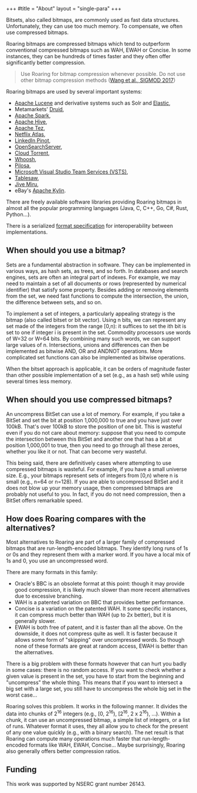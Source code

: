 +++
#title = "About"
layout = "single-para"
+++

Bitsets, also called bitmaps, are commonly used as fast data structures. Unfortunately, they can use too much memory. To compensate, we often use compressed bitmaps.

Roaring bitmaps are compressed bitmaps which tend to outperform conventional compressed bitmaps such as WAH, EWAH or Concise. In some instances, they can be hundreds of times faster and they often offer significantly better compression.

>Use Roaring for bitmap compression whenever possible. Do not use other bitmap compression methods ([Wang et al., SIGMOD 2017](http://db.ucsd.edu/wp-content/uploads/2017/03/sidm338-wangA.pdf))

Roaring bitmaps are used by several important systems:

*   [Apache Lucene](http://lucene.apache.org/core/) and derivative systems such as Solr and [Elastic](https://www.elastic.co/),
*   Metamarkets' [Druid](http://druid.io/),
*   [Apache Spark](http://spark.apache.org),
*   [Apache Hive](https://hive.apache.org),
*   [Apache Tez](http://tez.apache.org),
*   [Netflix Atlas](https://github.com/Netflix/atlas),
*   [LinkedIn Pinot](https://github.com/linkedin/pinot/wiki),
*   [OpenSearchServer](http://www.opensearchserver.com),
*   [Cloud Torrent](https://github.com/jpillora/cloud-torrent),
*   [Whoosh](https://pypi.python.org/pypi/Whoosh/),
*   [Pilosa](https://www.pilosa.com/),
*   [Microsoft Visual Studio Team Services (VSTS)](https://www.visualstudio.com/team-services/),
*   [Tablesaw](https://github.com/jtablesaw/tablesaw),
*   [Jive Miru](https://github.com/jivesoftware/miru),
*   eBay's [Apache Kylin](http://kylin.io).

There are freely available software libraries providing Roaring bitmaps in almost all the popular programming languages (Java, C, C++, Go, C#, Rust, Python...).

There is a serialized [format specification](https://github.com/RoaringBitmap/RoaringFormatSpec/) for interoperability between implementations.

## When should you use a bitmap?

Sets are a fundamental abstraction in software. They can be implemented in various ways, as hash sets, as trees, and so forth. In databases and search engines, sets are often an integral part of indexes. For example, we may need to maintain a set of all documents or rows (represented by numerical identifier) that satisfy some property. Besides adding or removing elements from the set, we need fast functions to compute the intersection, the union, the difference between sets, and so on.

To implement a set of integers, a particularly appealing strategy is the bitmap (also called bitset or bit vector). Using n bits, we can represent any set made of the integers from the range [0,n): it suffices to set the ith bit is set to one if integer i is present in the set. Commodity processors use words of W=32 or W=64 bits. By combining many such words, we can support large values of n. Intersections, unions and differences can then be implemented as bitwise AND, OR and ANDNOT operations. More complicated set functions can also be implemented as bitwise operations.

When the bitset approach is applicable, it can be orders of magnitude faster than other possible implementation of a set (e.g., as a hash set) while using several times less memory.

## When should you use compressed bitmaps?

An uncompress BitSet can use a lot of memory. For example, if you take a BitSet and set the bit at position 1,000,000 to true and you have just over 100kB. That's over 100kB to store the position of one bit. This is wasteful even if you do not care about memory: suppose that you need to compute the intersection between this BitSet and another one that has a bit at position 1,000,001 to true, then you need to go through all these zeroes, whether you like it or not. That can become very wasteful.

This being said, there are definitively cases where attempting to use compressed bitmaps is wasteful. For example, if you have a small universe size. E.g., your bitmaps represent sets of integers from [0,n) where n is small (e.g., n=64 or n=128). If you are able to uncompressed BitSet and it does not blow up your memory usage, then compressed bitmaps are probably not useful to you. In fact, if you do not need compression, then a BitSet offers remarkable speed.

## How does Roaring compares with the alternatives?

Most alternatives to Roaring are part of a larger family of compressed bitmaps that are run-length-encoded bitmaps. They identify long runs of 1s or 0s and they represent them with a marker word. If you have a local mix of 1s and 0, you use an uncompressed word.

There are many formats in this family:

*   Oracle's BBC is an obsolete format at this point: though it may provide good compression, it is likely much slower than more recent alternatives due to excessive branching.
*   WAH is a patented variation on BBC that provides better performance.
*   Concise is a variation on the patented WAH. It some specific instances, it can compress much better than WAH (up to 2x better), but it is generally slower.
*   EWAH is both free of patent, and it is faster than all the above. On the downside, it does not compress quite as well. It is faster because it allows some form of "skipping" over uncompressed words. So though none of these formats are great at random access, EWAH is better than the alternatives.

There is a big problem with these formats however that can hurt you badly in some cases: there is no random access. If you want to check whether a given value is present in the set, you have to start from the beginning and "uncompress" the whole thing. This means that if you want to intersect a big set with a large set, you still have to uncompress the whole big set in the worst case...

Roaring solves this problem. It works in the following manner. It divides the data into chunks of 2<sup>16</sup> integers (e.g., [0, 2<sup>16</sup>), [2<sup>16</sup>, 2 x 2<sup>16</sup>), ...). Within a chunk, it can use an uncompressed bitmap, a simple list of integers, or a list of runs. Whatever format it uses, they all allow you to check for the present of any one value quickly (e.g., with a binary search). The net result is that Roaring can compute many operations much faster that run-length-encoded formats like WAH, EWAH, Concise... Maybe surprisingly, Roaring also generally offers better compression ratios.


## Funding

This work was supported by NSERC grant number 26143.
